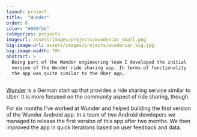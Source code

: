 ```yaml
---
layout: project
title:  "Wunder"
order: 6
color: "#009fbb"
categories: projects
imageurl: assets/images/projects/wundercar_small.png
big-image-url: assets/images/projects/wundercar_big.jpg
big-image-width: 70%
abstract: >
  Being part of the Wunder engineering team I developed the initial
  version of the Wunder ride sharing app. In terms of functionality
  the app was quite similar to the Uber app.
---
```

[Wunder](http://www.wunder.org/) is a German start up that provides a ride sharing service similar to Uber.
It is more focused on the community aspect of ride sharing, though.

For six months I've worked at Wunder and helped building the first version of the Wunder Android app.
In a team of two Android developers we managed to release the first version of this app
after two months. We then improved the app in quick iterations based on user feedback and data.
